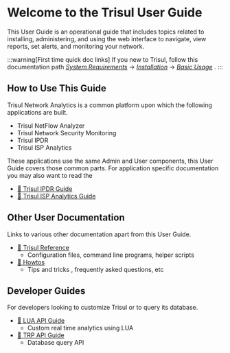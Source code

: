 # Welcome to the Trisul User Guide

This User Guide is an operational guide that includes topics related to installing, administering, and using the web interface to navigate, view reports, set alerts, and monitoring your network.

:::warning[First time quick doc links]
If you new to Trisul, follow this documentation path [*System Requirements*](/docs/ag/install/requirements)  &rarr; [*Installation*](/docs/ag/install/doinstall) &rarr;  [*Basic Usage*](/docs/ag/basictasks/) . 
:::

## How to Use This Guide

Trisul Network Analytics is a common platform upon which the following applications are built.
- Trisul NetFlow Analyzer
- Trisul Network Security Monitoring 
- Trisul IPDR
- Trisul ISP Analytics 

These applications use the same Admin and User components, this User Guide covers those common parts. For application specific documentation you may also want to read the 
- [:memo: Trisul IPDR Guide](/docs/ipdr)
- [:memo: Trisul ISP Analytics Guide](/docs/isp)


## Other User Documentation

Links to various other documentation apart from this User Guide.

- [:memo: Trisul Reference](/docs/ref)
  - Configuration files, command line programs, helper  scripts 
- [:memo: Howtos](/docs/howto)
  - Tips and tricks , frequently asked questions, etc

## Developer Guides

For developers looking to customize Trisul or to query its database.

- [:memo: LUA API Guide](/docs/lua)
  - Custom real time analytics using LUA
- [:memo: TRP API Guide](/docs/trp)
  - Database query API 


